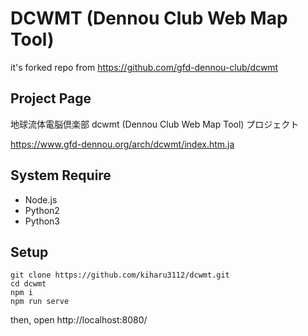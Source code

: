 # DCWMT (Dennou Club Web Map Tool)
it's forked repo from https://github.com/gfd-dennou-club/dcwmt

## Project Page
地球流体電脳倶楽部 dcwmt (Dennou Club Web Map Tool) プロジェクト

https://www.gfd-dennou.org/arch/dcwmt/index.htm.ja


## System Require
- Node.js
- Python2
- Python3

## Setup
```
git clone https://github.com/kiharu3112/dcwmt.git
cd dcwmt
npm i
npm run serve
```
then, open http://localhost:8080/
